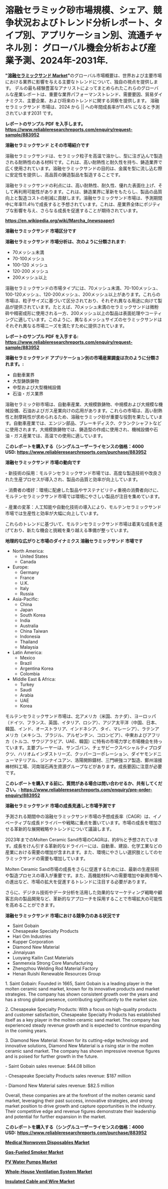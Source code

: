 <p><h1>溶融セラミック砂市場規模、シェア、競争状況およびトレンド分析レポート、タイプ別、アプリケーション別、流通チャネル別： グローバル機会分析および産業予測、2024年-2031年.</h1></p><p><strong>"<a href="https://www.reliableresearchreports.com/molten-ceramic-sand-r883952">溶融セラミックサンド Market</a>"</strong>のグローバル市場概要は、世界および主要市場における業界に影響を与える主要なトレンドについて、独自の視点を提供します。 デルの最も経験豊富なアナリストによってまとめられたこれらのグローバルな産業レポートは、重要な業界パフォーマンストレンド、需要要因、貿易ダイナミクス、主要企業、および将来のトレンドに関する洞察を提供します。 溶融セラミックサンド 市場は、2024 から || への年間成長率が11.4% になると予測されています2031 です。</p>
<p><strong>レポートのサンプル PDF を入手します。</strong><strong><a href="https://www.reliableresearchreports.com/enquiry/request-sample/883952">https://www.reliableresearchreports.com/enquiry/request-sample/883952</a></strong></p>
<p><strong>溶融セラミックサンド とその市場紹介です</strong></p>
<p><p>溶融セラミックサンドは、セラミック粒子を高温で溶かし、型に注ぎ込んで製造される耐熱性のある材料です。これは、高い耐熱性と耐久性を持ち、鋳造業界で広く使用されています。溶融セラミックサンドの目的は、金属を型に流し込む際に安定性を提供し、高品質の鋳造製品を製造することです。</p><p>溶融セラミックサンドの利点には、高い耐熱性、耐久性、優れた表面仕上げ、そして再利用可能性があります。これは、鋳造業界に革新をもたらし、製品の品質向上と製造コストの削減に貢献します。溶融セラミックサンド市場は、予測期間中に年率11.4％で成長すると予想されています。これは、産業界全体にポジティブな影響を与え、さらなる成長を促進することが期待されています。</p><a href="https://en.wikipedia.org/wiki/Marcha_(newspaper)"></a></p>
<p><strong><a href="https://en.wikipedia.org/wiki/Marcha_(newspaper)">https://en.wikipedia.org/wiki/Marcha_(newspaper)</a></strong></p>
<p><strong>溶融セラミックサンド&nbsp;市場区分です</strong><strong></strong></p>
<p><strong>溶融セラミックサンド 市場分析は、次のように分類されます:</strong>&nbsp;</p>
<p><ul><li>70メッシュ未満</li><li>70-100メッシュ</li><li>100-120 メッシュ</li><li>120-200 メッシュ</li><li>200メッシュ以上</li></ul></p>
<p><p>溶融セラミックサンドの市場タイプには、70メッシュ未満、70-100メッシュ、100-120メッシュ、120-200メッシュ、200メッシュ以上があります。これらの市場は、粒子サイズに基づいて区分されており、それぞれ異なる用途に向けて製品が提供されています。たとえば、70メッシュ未満のセラミックサンドは微粉砕や精密成形に使用される一方、200メッシュ以上の製品は表面処理やコーティングに適しています。このように、異なるメッシュサイズのセラミックサンドはそれぞれ異なる市場ニーズを満たすために提供されています。</p></p>
<p><strong>レポートのサンプル PDF を入手する: <a href="https://www.reliableresearchreports.com/enquiry/request-sample/883952">https://www.reliableresearchreports.com/enquiry/request-sample/883952</a></strong></p>
<p><strong> 溶融セラミックサンド アプリケーション別の市場産業調査は次のように分類されます。:</strong></p>
<p><ul><li>自動車業界</li><li>大型鋳鉄鋳物</li><li>中型および大型機械設備</li><li>石油・ガス業界</li></ul></p>
<p><p>溶融セラミック砂市場は、自動車産業、大規模鉄鋳物、中規模および大規模な機械設備、石油およびガス産業向けの応用があります。これらの市場は、高い耐熱性と耐摩耗性が求められるため、溶融セラミック砂が重要な役割を果たしています。自動車産業では、エンジン部品、ブレーキディスク、クランクシャフトなどに使用されます。大規模鉄鋳物では、鋳造型の作成に使用され、機械設備や石油・ガス産業では、高温での使用に適しています。</p></p>
<p><strong>このレポートを購入する（シングルユーザーライセンスの価格：4000 USD:</strong><strong>&nbsp;<a href="https://www.reliableresearchreports.com/purchase/883952">https://www.reliableresearchreports.com/purchase/883952</a></strong></p>
<p><strong>溶融セラミックサンド 市場の動向です</strong></p>
<p><p>- 新技術の採用：モルテンセラミックサンド市場では、高度な製造技術や改良された生産プロセスが導入され、製品の品質と効率が向上しています。</p><p>- 消費者の嗜好：環境に配慮した製品やサステナビリティ重視の消費者向けに、モルテンセラミックサンド市場では環境にやさしい製品が注目を集めています。</p><p>- 産業の変革：人工知能や自動化技術の導入により、モルテンセラミックサンド市場では生産性と効率が大幅に向上しています。</p><p>これらのトレンドに基づいて、モルテンセラミックサンド市場は着実な成長を遂げており、新たな機会と挑戦を乗り越える準備が整っています。</p></p>
<p><strong>地理的な広がりと市場のダイナミクス 溶融セラミックサンド 市場です</strong></p>
<p><ul>
    <li>
        North America:
        <ul>
            <li>United States</li>
            <li>Canada</li>
        </ul>
    </li>
    <li>
        Europe:
        <ul>
            <li>Germany</li>
            <li>France</li>
            <li>U.K.</li>
            <li>Italy</li>
            <li>Russia</li>
        </ul>
    </li>
    <li>
        Asia-Pacific:
        <ul>
            <li>China</li>
            <li>Japan</li>
            <li>South Korea</li>
            <li>India</li>
            <li>Australia</li>
            <li>China Taiwan</li>
            <li>Indonesia</li>
            <li>Thailand</li>
            <li>Malaysia</li>
        </ul>
    </li>
    <li>
        Latin America:
        <ul>
            <li>Mexico</li>
            <li>Brazil</li>
            <li>Argentina Korea</li>
            <li>Colombia</li>
        </ul>
    </li>
    <li>
        Middle East & Africa:
        <ul>
            <li>Turkey</li>
            <li>Saudi</li>
            <li>Arabia</li>
            <li>UAE</li>
            <li>Korea</li>
        </ul>
    </li>
    </ul></p>
<p><p>モルテンセラミックサンド市場は、北アメリカ（米国、カナダ）、ヨーロッパ（ドイツ、フランス、英国、イタリア、ロシア）、アジア太平洋（中国、日本、韓国、インド、オーストラリア、インドネシア、タイ、マレーシア）、ラテンアメリカ（メキシコ、ブラジル、アルゼンチン、コロンビア）、中東およびアフリカ（トルコ、サウジアラビア、UAE、韓国）に特有の市場力学と市場機会を持っています。主要プレーヤーは、サンゴバン、チェサピークスペシャルティプロダクツ、ハリオムインダストリーズ、クッパーコーポレーション、ダイヤモンドニューマテリアル、ジンナイユアン、洛陽開鈴鑄材、三門峽強コア製造、鄭州溶接棒材料工場、河南瑞石再生資源グループなどがあります。成長要因に注意が必要です。</p></p>
<p><strong>このレポートを購入する前に、質問がある場合は問い合わせるか、共有してください。:&nbsp;<a href="https://www.reliableresearchreports.com/enquiry/pre-order-enquiry/883952">https://www.reliableresearchreports.com/enquiry/pre-order-enquiry/883952</a></strong></p>
<p><strong>溶融セラミックサンド 市場の成長見通しと市場予測です</strong></p>
<p><p>予測される期間中の溶融セラミックサンド市場の予想成長率（CAGR）は、イノベーティブな成長ドライバーや戦略に重点を置いています。市場の成長を増加させる革新的な展開戦略やトレンドについて議論します。 </p><p>2023年までのMolten Ceramic Sand市場のCAGRは、約8％と予想されています。成長をけん引する革新的なドライバーには、自動車、建設、化学工業などの産業における需要の増加が含まれます。また、環境にやさしい選択肢としてのセラミックサンドの需要も増加しています。</p><p>Molten Ceramic Sand市場の成長をさらに促進するためには、最新の生産技術や製造プロセスの導入が重要です。また、高機能材料への需要増加や新興市場への進出など、市場の拡大を促進するトレンドに注目する必要があります。</p><p>さらに、デジタル技術やデータ分析を活用した効果的なマーケティング戦略や顧客志向の製品開発など、革新的なアプローチを採用することで市場拡大の可能性を高めることができます。</p></p>
<p><strong>溶融セラミックサンド 市場における競争力のある状況です</strong></p>
<p><ul><li>Saint Gobain</li><li>Chesapeake Specialty Products</li><li>Hari Om Industries</li><li>Kupper Corporation</li><li>Diamond New Material</li><li>Jinnaiyuan</li><li>Luoyang Kailin Cast Materials</li><li>Sanmenxia Strong Core Manufacturing</li><li>Zhengzhou Welding Rod Material Factory</li><li>Henan Ruishi Renewable Resources Group</li></ul></p>
<p><p>1. Saint Gobain: Founded in 1665, Saint Gobain is a leading player in the molten ceramic sand market, known for its innovative products and market strategies. The company has shown consistent growth over the years and has a strong global presence, contributing significantly to the market size.</p><p>2. Chesapeake Specialty Products: With a focus on high-quality products and customer satisfaction, Chesapeake Specialty Products has established itself as a key player in the molten ceramic sand market. The company has experienced steady revenue growth and is expected to continue expanding in the coming years.</p><p>3. Diamond New Material: Known for its cutting-edge technology and innovative solutions, Diamond New Material is a rising star in the molten ceramic sand market. The company has shown impressive revenue figures and is poised for further growth in the future.</p><p>- Saint Gobain sales revenue: $44.08 billion</p><p>- Chesapeake Specialty Products sales revenue: $187 million</p><p>- Diamond New Material sales revenue: $82.5 million</p><p>Overall, these companies are at the forefront of the molten ceramic sand market, leveraging their past success, innovative strategies, and strong market position to drive growth and capture opportunities in the industry. Their competitive edge and revenue figures demonstrate their leadership and potential for further expansion in the market.</p></p>
<p><strong>このレポートを購入する（シングルユーザーライセンスの価格：4000 USD:</strong>&nbsp;<strong><a href="https://www.reliableresearchreports.com/purchase/883952">https://www.reliableresearchreports.com/purchase/883952</a></strong></p>
<p><strong><p><a href="https://issuu.com/reportprime-2/docs/medical-nonwoven-disposables-market_2ca3a70101f8ac">Medical Nonwoven Disposables Market</a></p><p><a href="https://github.com/RoccoManning/Market-Research-Report-List-6/blob/main/gas-fueled-smoker-market.md">Gas-Fueled Smoker Market</a></p><p><a href="https://issuu.com/reportprime-2/docs/pv-water-pumps-market-size-2030.ppt_960da28602fdd9">PV Water Pumps Market</a></p><p><a href="https://issuu.com/reportprime-2/docs/whole-house-ventilation-system-mark_3d52daff01da1a">Whole-House Ventilation System Market</a></p><p><a href="https://github.com/gulaimolin/Market-Research-Report-List-6/blob/main/insulated-cable-and-wire-market.md">Insulated Cable and Wire Market</a></p></strong></p>
